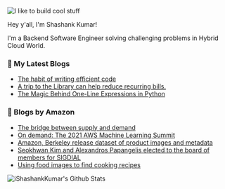 ![I like to build cool stuff](https://res.cloudinary.com/dt8g3rhcy/image/upload/v1595929574/i_like_to_build_cool_shit._1_nzbwjh.png)

Hey y'all, I'm Shashank Kumar! 

I'm a Backend Software Engineer solving challenging problems in Hybrid Cloud World.

### 📕 My Latest Blogs
<!-- BLOG-POST-LIST:START -->
- [The habit of writing efficient code](https://medium.com/@ishashankkumar/the-habit-of-writing-efficient-code-153b05f04269?source=rss-d24dda280d5f------2)
- [A trip to the Library can help reduce recurring bills.](https://medium.com/swlh/a-trip-to-the-library-can-help-reduce-recurring-bills-23bca495cdf5?source=rss-d24dda280d5f------2)
- [The Magic Behind One-Line Expressions in Python](https://medium.com/swlh/the-magic-behind-one-line-expressions-in-python-816c10180c5c?source=rss-d24dda280d5f------2)
<!-- BLOG-POST-LIST:END -->

### 📕 Blogs by Amazon
<!-- AMAZON-BLOG-POST-LIST:START -->
- [The bridge between supply and demand](https://www.amazon.science/latest-news/amazon-delivery-experience-the-bridge-between-supply-and-demand)
- [On demand: The 2021 AWS Machine Learning Summit](https://www.amazon.science/latest-news/on-demand-the-2021-aws-machine-learning-summit)
- [Amazon, Berkeley release dataset of product images and metadata](https://www.amazon.science/blog/amazon-berkeley-release-dataset-of-product-images-and-metadata)
- [Seokhwan Kim and Alexandros Papangelis elected to the board of members for SIGDIAL](https://www.amazon.science/latest-news/seokhwan-kim-and-alexandros-papangelis-elected-to-the-board-of-members-for-sigdial)
- [Using food images to find cooking recipes](https://www.amazon.science/blog/using-food-images-to-find-cooking-recipes)
<!-- AMAZON-BLOG-POST-LIST:END -->



<img align="center" alt="iShashankKumar's Github Stats" src="https://github-readme-stats.vercel.app/api?username=ishashankkumar&show_icons=true&hide_border=true" />
